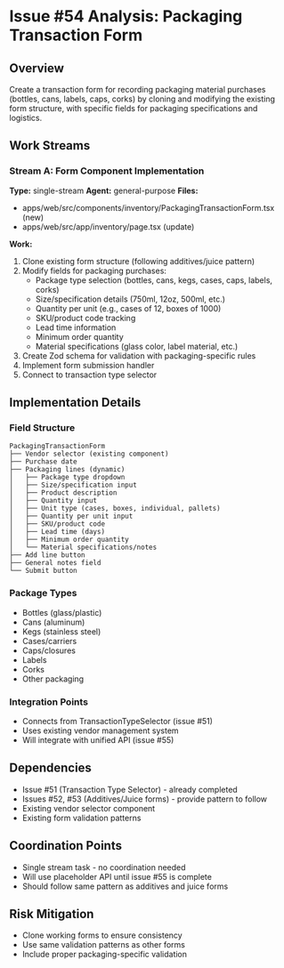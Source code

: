 # Issue #54 Analysis: Packaging Transaction Form

## Overview
Create a transaction form for recording packaging material purchases (bottles, cans, labels, caps, corks) by cloning and modifying the existing form structure, with specific fields for packaging specifications and logistics.

## Work Streams

### Stream A: Form Component Implementation
**Type:** single-stream
**Agent:** general-purpose
**Files:**
- apps/web/src/components/inventory/PackagingTransactionForm.tsx (new)
- apps/web/src/app/inventory/page.tsx (update)

**Work:**
1. Clone existing form structure (following additives/juice pattern)
2. Modify fields for packaging purchases:
   - Package type selection (bottles, cans, kegs, cases, caps, labels, corks)
   - Size/specification details (750ml, 12oz, 500ml, etc.)
   - Quantity per unit (e.g., cases of 12, boxes of 1000)
   - SKU/product code tracking
   - Lead time information
   - Minimum order quantity
   - Material specifications (glass color, label material, etc.)
3. Create Zod schema for validation with packaging-specific rules
4. Implement form submission handler
5. Connect to transaction type selector

## Implementation Details

### Field Structure
```
PackagingTransactionForm
├── Vendor selector (existing component)
├── Purchase date
├── Packaging lines (dynamic)
│   ├── Package type dropdown
│   ├── Size/specification input
│   ├── Product description
│   ├── Quantity input
│   ├── Unit type (cases, boxes, individual, pallets)
│   ├── Quantity per unit input
│   ├── SKU/product code
│   ├── Lead time (days)
│   ├── Minimum order quantity
│   └── Material specifications/notes
├── Add line button
├── General notes field
└── Submit button
```

### Package Types
- Bottles (glass/plastic)
- Cans (aluminum)
- Kegs (stainless steel)
- Cases/carriers
- Caps/closures
- Labels
- Corks
- Other packaging

### Integration Points
- Connects from TransactionTypeSelector (issue #51)
- Uses existing vendor management system
- Will integrate with unified API (issue #55)

## Dependencies
- Issue #51 (Transaction Type Selector) - already completed
- Issues #52, #53 (Additives/Juice forms) - provide pattern to follow
- Existing vendor selector component
- Existing form validation patterns

## Coordination Points
- Single stream task - no coordination needed
- Will use placeholder API until issue #55 is complete
- Should follow same pattern as additives and juice forms

## Risk Mitigation
- Clone working forms to ensure consistency
- Use same validation patterns as other forms
- Include proper packaging-specific validation